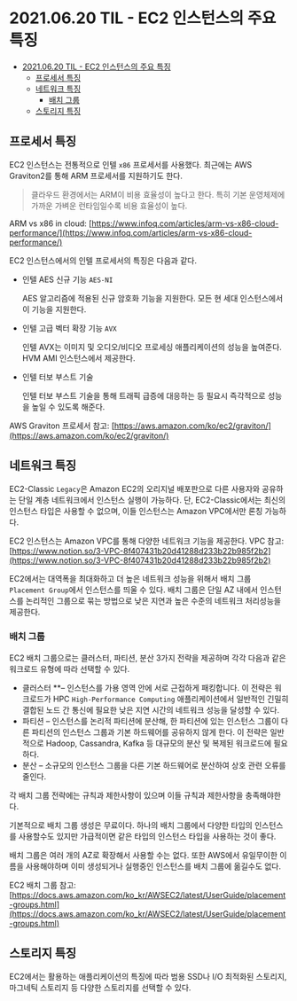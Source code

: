 # 2021.06.20 TIL - EC2 인스턴스의 주요 특징

- [2021.06.20 TIL - EC2 인스턴스의 주요 특징](#20210620-til---ec2-인스턴스의-주요-특징)
  - [프로세서 특징](#프로세서-특징)
  - [네트워크 특징](#네트워크-특징)
    - [배치 그룹](#배치-그룹)
  - [스토리지 특징](#스토리지-특징)

## 프로세서 특징

EC2 인스턴스는 전통적으로 인텔 `x86` 프로세서를 사용했다. 최근에는 AWS Graviton2를 통해 ARM 프로세서를 지원하기도 한다.

> 클라우드 환경에서는 ARM이 비용 효율성이 높다고 한다. 특히 기본 운영체제에 가까운 가벼운 런타임일수록 비용 효율성이 높다.

ARM vs x86 in cloud: [https://www.infoq.com/articles/arm-vs-x86-cloud-performance/](https://www.infoq.com/articles/arm-vs-x86-cloud-performance/)

EC2 인스턴스에서의 인텔 프로세서의 특징은 다음과 같다.

- 인텔 AES 신규 기능 `AES-NI`

    AES 알고리즘에 적용된 신규 암호화 기능을 지원한다. 모든 현 세대 인스턴스에서 이 기능을 지원한다.

- 인텔 고급 벡터 확장 기능 `AVX`

    인텔 AVX는 이미지 및 오디오/비디오 프로세싱 애플리케이션의 성능을 높여준다. HVM AMI 인스턴스에서 제공한다.

- 인텔 터보 부스트 기술

    인텔 터보 부스트 기술을 통해 트래픽 급증에 대응하는 등 필요시 즉각적으로 성능을 높일 수 있도록 해준다.

AWS Graviton 프로세서 참고: [https://aws.amazon.com/ko/ec2/graviton/](https://aws.amazon.com/ko/ec2/graviton/)

## 네트워크 특징

EC2-Classic `Legacy`은 Amazon EC2의 오리지널 배포판으로 다른 사용자와 공유하는 단일 계층 네트워크에서 인스턴스 실행이 가능하다. 단, EC2-Classic에서는 최신의 인스턴스 타입은 사용할 수 없으며, 이들 인스턴스는 Amazon VPC에서만 론칭 가능하다.

EC2 인스턴스는 Amazon VPC를 통해 다양한 네트워크 기능을 제공한다.
VPC 참고: [https://www.notion.so/3-VPC-8f407431b20d41288d233b22b985f2b2](https://www.notion.so/3-VPC-8f407431b20d41288d233b22b985f2b2)

EC2에서는 대역폭을 최대화하고 더 높은 네트워크 성능을 위해서 배치 그룹 `Placement Group`에서 인스턴스를 띄울 수 있다. 배치 그룹은 단일 AZ 내에서 인스턴스를 논리적인 그룹으로 묶는 방법으로 낮은 지연과 높은 수준의 네트워크 처리성능을 제공한다.

### 배치 그룹

EC2 배치 그룹으로는 클러스터, 파티션, 분산 3가지 전략을 제공하며 각각 다음과 같은 워크로드 유형에 따라 선택할 수 있다.

- 클러스터 **– 인스턴스를 가용 영역 안에 서로 근접하게 패킹합니다. 이 전략은 워크로드가 HPC `High-Performance Computing` 애플리케이션에서 일반적인 긴밀히 결합된 노드 간 통신에 필요한 낮은 지연 시간의 네트워크 성능을 달성할 수 있다.
- 파티션 – 인스턴스를 논리적 파티션에 분산해, 한 파티션에 있는 인스턴스 그룹이 다른 파티션의 인스턴스 그룹과 기본 하드웨어를 공유하지 않게 한다. 이 전략은 일반적으로 Hadoop, Cassandra, Kafka 등 대규모의 분산 및 복제된 워크로드에 필요하다.
- 분산 – 소규모의 인스턴스 그룹을 다른 기본 하드웨어로 분산하여 상호 관련 오류를 줄인다.

각 배치 그룹 전략에는 규칙과 제한사항이 있으며 이들 규칙과 제한사항을 충족해야한다.

기본적으로 배치 그룹 생성은 무료이다. 하나의 배치 그룹에서 다양한 타입의 인스턴스를 사용할수도 있지만 가급적이면 같은 타입의 인스턴스 타입을 사용하는 것이 좋다.

배치 그룹은 여러 개의 AZ로 확장해서 사용할 수는 없다. 또한 AWS에서 유일무이한 이름을 사용해야하며 이미 생성되거나 실행중인 인스턴스를 배치 그룹에 옮길수도 없다.

EC2 배치 그룹 참고: [https://docs.aws.amazon.com/ko_kr/AWSEC2/latest/UserGuide/placement-groups.html](https://docs.aws.amazon.com/ko_kr/AWSEC2/latest/UserGuide/placement-groups.html)

## 스토리지 특징

EC2에서는 활용하는 애플리케이션의 특징에 따라 범용 SSD나 I/O 최적화된 스토리지, 마그네틱 스토리지 등 다양한 스토리지를 선택할 수 있다.
